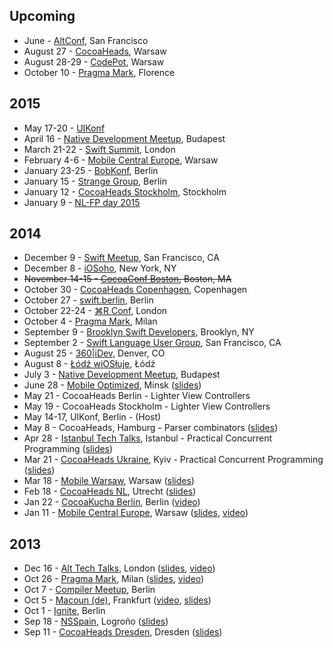## Upcoming

* June - [AltConf](http://www.altconf.com), San Francisco
* August 27 - [CocoaHeads](http://cocoaheads.org/pl/Warsaw/index.html), Warsaw
* August 28-29 - [CodePot](https://codepot.pl), Warsaw
* October 10 - [Pragma Mark](http://pragmamark.org), Florence


## 2015

* May 17-20 - [UIKonf](http://www.uikonf.com)
* April 16 - [Native Development Meetup](http://www.meetup.com/Native-Development-Meetup/), Budapest
* March 21-22 - [Swift Summit](https://www.swiftsummit.com), London
* February 4-6 - [Mobile Central Europe](http://mceconf.com), Warsaw
* January 23-25 - [BobKonf](http://bobkonf.de), Berlin
* January 15 - [Strange Group](http://www.meetup.com/Strange-Group-Berlin/events/219492917/), Berlin
* January 12 - [CocoaHeads Stockholm](http://www.meetup.com/CocoaHeads-Stockholm/), Stockholm
* January 9 - [NL-FP day 2015](http://wwwhome.cs.utwente.nl/~jankuper/fp-dag/)


## 2014

* December 9 - [Swift Meetup](http://www.meetup.com/swift-language/), San Francisco, CA
* December 8 - [iOSoho](http://www.meetup.com/iOSoho/events/208761382/), New York, NY
* ~~November 14-15 - [CocoaConf Boston](http://cocoaconf.com/boston-2014/), Boston, MA~~
* October 30 - [CocoaHeads Copenhagen](http://www.meetup.com/CopenhagenCocoa/), Copenhagen
* October 27 - [swift.berlin](http://www.meetup.com/swift-berlin/), Berlin
* October 22-24 - [⌘R Conf](http://cmdrconf.com), London
* October 4 - [Pragma Mark](http://pragmamark.org), Milan
* September 9 - [Brooklyn Swift Developers](http://www.meetup.com/Brooklyn-Swift-Developers/), Brooklyn, NY
* September 2 - [Swift Language User Group](http://www.meetup.com/swift-language/), San Francisco, CA
* August 25 - [360|iDev](http://www.360idev.com), Denver, CO
* August 8 - [Łódź wiOSłuje](http://www.meetup.com/Lodz-w-iOS-luje/), Łódź
* July 3 - [Native Development Meetup](http://www.meetup.com/Native-Development-Meetup/), Budapest
* June 28 - [Mobile Optimized](http://mo.dev.by/en), Minsk ([slides](https://speakerdeck.com/chriseidhof/functional-programming-in-swift))
* May 21 - CocoaHeads Berlin - Lighter View Controllers
* May 19 - CocoaHeads Stockholm - Lighter View Controllers
* May 14-17, UIKonf, Berlin - (Host)
* May 8 - CocoaHeads, Hamburg - Parser combinators ([slides](https://speakerdeck.com/chriseidhof/parsing-with-blocks))
* Apr 28 - [Istanbul Tech Talks](http://www.istanbultechtalks.com), Istanbul - Practical Concurrent Programming ([slides](https://speakerdeck.com/chriseidhof/practical-concurrent-programming))
* Mar 21 - [CocoaHeads Ukraine](https://www.facebook.com/CocoaHeadsUkraine), Kyiv - Practical Concurrent Programming ([slides](https://speakerdeck.com/chriseidhof/practical-asynchronous-programming-kiev))
* Mar 18 - [Mobile Warsaw](http://www.meetup.com/Mobile-Warsaw/), Warsaw ([slides](https://speakerdeck.com/chriseidhof/lighter-view-controllers-2))
* Feb 18 - [CocoaHeads NL](http://cocoaheads.nl/upcoming), Utrecht ([slides](https://speakerdeck.com/chriseidhof/lighter-view-controllers-1))
* Jan 22 - [CocoaKucha Berlin](http://cocoaheads-berlin.github.io), Berlin ([video](http://vimeo.com/85028110))
* Jan 11 - [Mobile Central Europe](http://mobilecentraleurope.com), Warsaw ([slides](https://speakerdeck.com/chriseidhof/the-evolution-of-a-cocoa-programmer), [video](http://www.youtube.com/watch?v=yXFflqGTZ3Q))

## 2013

* Dec 16 - [Alt Tech Talks](http://london.alttechtalks.com), London ([slides](https://speakerdeck.com/chriseidhof/cocoa-touch-the-good-the-bad-and-the-ugly), [video](http://vimeo.com/85367013))
* Oct 26 - [Pragma Mark](http://pragmamark.org), Milan ([slides](https://speakerdeck.com/chriseidhof/pragma-mark-simple-concurrent-programming), [video](http://www.youtube.com/watch?v=maxcJkQZWRs))
* Oct 7 - [Compiler Meetup](http://berlin.compilermeet.org), Berlin 
* Oct 5 - [Macoun (de)](http://www.macoun.de), Frankfurt ([video](http://macoun.de/video2013kssa3.php), [slides](https://speakerdeck.com/chriseidhof/schlanke-view-controller))
* Oct 1 - [Ignite](http://igniteberlin.com), Berlin 
* Sep 18 - [NSSpain](http://www.nsspain.com), Logroño ([slides](https://speakerdeck.com/chriseidhof/lighter-view-controllers))
* Sep 11 - [CocoaHeads Dresden](http://cocoaheads.org/de/Dresden/index.html), Dresden ([slides](https://speakerdeck.com/chriseidhof/parallele-programmierung-de))
